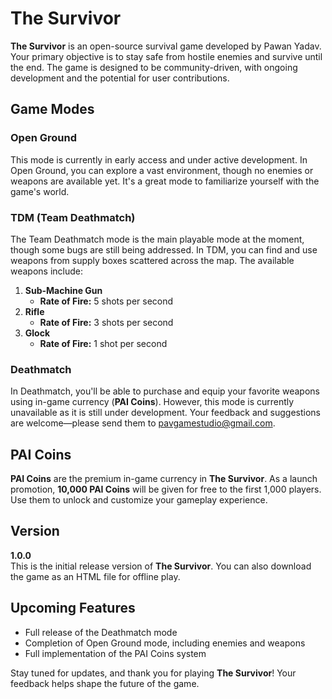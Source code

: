 # The Survivor

**The Survivor** is an open-source survival game developed by Pawan Yadav. Your primary objective is to stay safe from hostile enemies and survive until the end. The game is designed to be community-driven, with ongoing development and the potential for user contributions.

## Game Modes

### Open Ground
This mode is currently in early access and under active development. In Open Ground, you can explore a vast environment, though no enemies or weapons are available yet. It's a great mode to familiarize yourself with the game's world.

### TDM (Team Deathmatch)
The Team Deathmatch mode is the main playable mode at the moment, though some bugs are still being addressed. In TDM, you can find and use weapons from supply boxes scattered across the map. The available weapons include:
1. **Sub-Machine Gun**  
   - **Rate of Fire:** 5 shots per second
2. **Rifle**  
   - **Rate of Fire:** 3 shots per second
3. **Glock**  
   - **Rate of Fire:** 1 shot per second

### Deathmatch
In Deathmatch, you'll be able to purchase and equip your favorite weapons using in-game currency (**PAI Coins**). However, this mode is currently unavailable as it is still under development. Your feedback and suggestions are welcome—please send them to [pavgamestudio@gmail.com](mailto:pavgamestudio@gmail.com).

## PAI Coins
**PAI Coins** are the premium in-game currency in **The Survivor**. As a launch promotion, **10,000 PAI Coins** will be given for free to the first 1,000 players. Use them to unlock and customize your gameplay experience.

## Version
**1.0.0**  
This is the initial release version of **The Survivor**. You can also download the game as an HTML file for offline play.

## Upcoming Features
- Full release of the Deathmatch mode
- Completion of Open Ground mode, including enemies and weapons
- Full implementation of the PAI Coins system

Stay tuned for updates, and thank you for playing **The Survivor**! Your feedback helps shape the future of the game.
